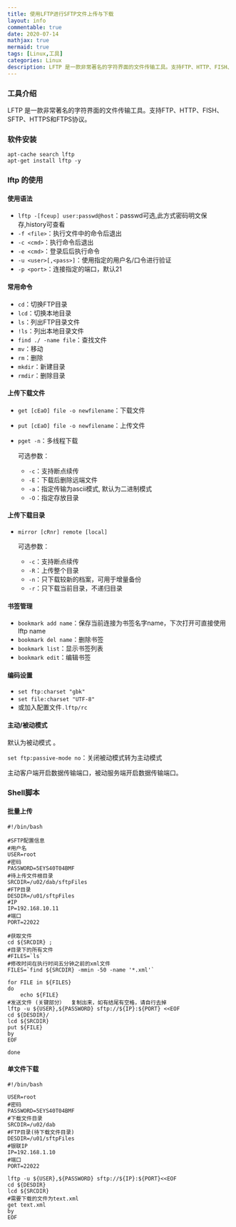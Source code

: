 ```yaml
---
title: 使用LFTP进行SFTP文件上传与下载
layout: info
commentable: true
date: 2020-07-14
mathjax: true
mermaid: true
tags: [Linux,工具]
categories: Linux
description: LFTP 是一款非常著名的字符界面的文件传输工具。支持FTP、HTTP、FISH、SFTP、HTTPS和FTPS协议。
---
```


### 工具介绍

LFTP 是一款非常著名的字符界面的文件传输工具。支持FTP、HTTP、FISH、SFTP、HTTPS和FTPS协议。

### 软件安装

```shell
apt-cache search lftp
apt-get install lftp -y
```

### lftp 的使用

#### 使用语法

-	`lftp -[fceup] user:passwd@host`：passwd可选,此方式密码明文保存,history可查看 
-	`-f <file>`：执行文件中的命令后退出
-	 `-c <cmd>`：执行命令后退出 
-	`-e <cmd>`：登录后后执行命令 
-	`-u <user>[,<pass>]`：使用指定的用户名/口令进行验证 
-	`-p <port>`：连接指定的端口，默认21

#### 常用命令

- `cd`：切换FTP目录 
- `lcd`：切换本地目录
- `ls`：列出FTP目录文件
- `!ls`：列出本地目录文件 
- `find ./ -name file`：查找文件
- `mv`：移动
- `rm`：删除
- `mkdir`：新建目录
- `rmdir`：删除目录

#### 上传下载文件

- `get [cEaO] file -o newfilename`：下载文件

- `put [cEaO] file -o newfilename`：上传文件

- `pget -n`：多线程下载

  可选参数：

  - `-c`：支持断点续传 
  - `-E`：下载后删除远端文件
  - `-a`：指定传输为ascii模式, 默认为二进制模式 
  - `-O`：指定存放目录

#### 上传下载目录

- `mirror [cRnr] remote [local]` 

  可选参数： 

  - `-c`：支持断点续传 
  - `-R`：上传整个目录 
  - `-n`：只下载较新的档案，可用于增量备份 
  - `-r`：只下载当前目录，不递归目录

#### 书签管理

- `bookmark add name`：保存当前连接为书签名字name，下次打开可直接使用lftp name
- `bookmark del name`：删除书签
- `bookmark list`：显示书签列表
- `bookmark edit`：编辑书签

#### 编码设置

- `set ftp:charset "gbk"` 
- `set file:charset "UTF-8"` 
- 或加入配置文件`.lftp/rc`

#### 主动/被动模式

默认为被动模式 。

`set ftp:passive-mode no`：关闭被动模式转为主动模式

主动客户端开启数据传输端口，被动服务端开启数据传输端口。

### Shell脚本

#### 批量上传

```shell
#!/bin/bash

#SFTP配置信息
#用户名
USER=root
#密码
PASSWORD=5EYS40T04BMF
#待上传文件根目录
SRCDIR=/u02/dab/sftpFiles
#FTP目录
DESDIR=/u01/sftpFiles
#IP
IP=192.168.10.11
#端口
PORT=22022

#获取文件
cd ${SRCDIR} ;
#目录下的所有文件
#FILES=`ls` 
#修改时间在执行时间五分钟之前的xml文件
FILES=`find ${SRCDIR} -mmin -50 -name '*.xml'`

for FILE in ${FILES}
do
    echo ${FILE}
#发送文件 (关键部分）  复制出来，如有结尾有空格，请自行去掉
lftp -u ${USER},${PASSWORD} sftp://${IP}:${PORT} <<EOF
cd ${DESDIR}/
lcd ${SRCDIR}
put ${FILE}
by
EOF

done
```

#### 单文件下载

```shell
#!/bin/bash

USER=root
#密码
PASSWORD=5EYS40T04BMF
#下载文件目录
SRCDIR=/u02/dab
#FTP目录(待下载文件目录)
DESDIR=/u01/sftpFiles
#银联IP
IP=192.168.1.10
#端口
PORT=22022

lftp -u ${USER},${PASSWORD} sftp://${IP}:${PORT}<<EOF
cd ${DESDIR}
lcd ${SRCDIR}
#需要下载的文件为text.xml
get text.xml
by
EOF
```

